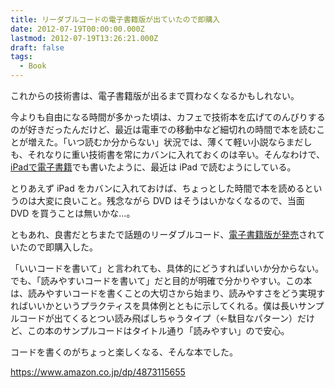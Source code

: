 ```yaml
---
title: リーダブルコードの電子書籍版が出ていたので即購入
date: 2012-07-19T00:00:00.000Z
lastmod: 2012-07-19T13:26:21.000Z
draft: false
tags:
  - Book
---
```


これからの技術書は、電子書籍版が出るまで買わなくなるかもしれない。

今よりも自由になる時間が多かった頃は、カフェで技術本を広げてのんびりするのが好きだったんだけど、最近は電車での移動中など細切れの時間で本を読むことが増えた。「いつ読むか分からない」状況では、薄くて軽い小説ならまだしも、それなりに重い技術書を常にカバンに入れておくのは辛い。そんなわけで、[iPadで電子書籍](/posts/20120507/p01)でも書いたように、最近は iPad で読むようにしている。

とりあえず iPad をカバンに入れておけば、ちょっとした時間で本を読めるというのは大変に良いこと。残念ながら DVD はそうはいかなくなるので、当面 DVD を買うことは無いかな…。

ともあれ、良書だとちまたで話題のリーダブルコード、[電子書籍版が発売](http://www.oreilly.co.jp/books/9784873115658/)されていたので即購入した。

「いいコードを書いて」と言われても、具体的にどうすればいいか分からない。でも、「読みやすいコードを書いて」だと目的が明確で分かりやすい。この本は、読みやすいコードを書くことの大切さから始まり、読みやすさをどう実現すればいいかというプラクティスを具体例とともに示してくれる。僕は長いサンプルコードが出てくるとつい読み飛ばしちゃうタイプ（←駄目なパターン）だけど、この本のサンプルコードはタイトル通り「読みやすい」ので安心。

コードを書くのがちょっと楽しくなる、そんな本でした。

<https://www.amazon.co.jp/dp/4873115655>
